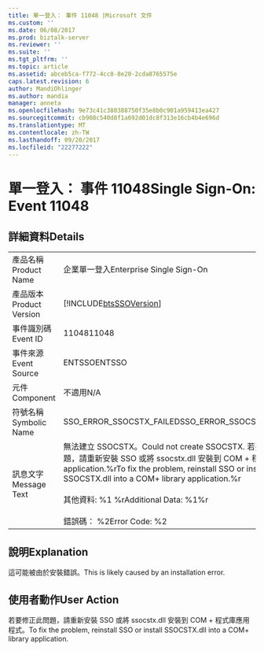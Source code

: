 ```yaml
---
title: 單一登入： 事件 11048 |Microsoft 文件
ms.custom: ''
ms.date: 06/08/2017
ms.prod: biztalk-server
ms.reviewer: ''
ms.suite: ''
ms.tgt_pltfrm: ''
ms.topic: article
ms.assetid: abceb5ca-f772-4cc8-8e20-2cda8765575e
caps.latest.revision: 6
author: MandiOhlinger
ms.author: mandia
manager: anneta
ms.openlocfilehash: 9e73c41c380388750f35e8b0c901a959413ea427
ms.sourcegitcommit: cb908c540d8f1a692d01dc8f313e16cb4b4e696d
ms.translationtype: MT
ms.contentlocale: zh-TW
ms.lasthandoff: 09/20/2017
ms.locfileid: "22277222"
---
```

# <a name="single-sign-on-event-11048"></a><span data-ttu-id="77e87-102">單一登入： 事件 11048</span><span class="sxs-lookup"><span data-stu-id="77e87-102">Single Sign-On: Event 11048</span></span>
## <a name="details"></a><span data-ttu-id="77e87-103">詳細資料</span><span class="sxs-lookup"><span data-stu-id="77e87-103">Details</span></span>  
  
|||  
|-|-|  
|<span data-ttu-id="77e87-104">產品名稱</span><span class="sxs-lookup"><span data-stu-id="77e87-104">Product Name</span></span>|<span data-ttu-id="77e87-105">企業單一登入</span><span class="sxs-lookup"><span data-stu-id="77e87-105">Enterprise Single Sign-On</span></span>|  
|<span data-ttu-id="77e87-106">產品版本</span><span class="sxs-lookup"><span data-stu-id="77e87-106">Product Version</span></span>|[!INCLUDE[btsSSOVersion](../includes/btsssoversion-md.md)]|  
|<span data-ttu-id="77e87-107">事件識別碼</span><span class="sxs-lookup"><span data-stu-id="77e87-107">Event ID</span></span>|<span data-ttu-id="77e87-108">11048</span><span class="sxs-lookup"><span data-stu-id="77e87-108">11048</span></span>|  
|<span data-ttu-id="77e87-109">事件來源</span><span class="sxs-lookup"><span data-stu-id="77e87-109">Event Source</span></span>|<span data-ttu-id="77e87-110">ENTSSO</span><span class="sxs-lookup"><span data-stu-id="77e87-110">ENTSSO</span></span>|  
|<span data-ttu-id="77e87-111">元件</span><span class="sxs-lookup"><span data-stu-id="77e87-111">Component</span></span>|<span data-ttu-id="77e87-112">不適用</span><span class="sxs-lookup"><span data-stu-id="77e87-112">N/A</span></span>|  
|<span data-ttu-id="77e87-113">符號名稱</span><span class="sxs-lookup"><span data-stu-id="77e87-113">Symbolic Name</span></span>|<span data-ttu-id="77e87-114">SSO_ERROR_SSOCSTX_FAILED</span><span class="sxs-lookup"><span data-stu-id="77e87-114">SSO_ERROR_SSOCSTX_FAILED</span></span>|  
|<span data-ttu-id="77e87-115">訊息文字</span><span class="sxs-lookup"><span data-stu-id="77e87-115">Message Text</span></span>|<span data-ttu-id="77e87-116">無法建立 SSOCSTX。</span><span class="sxs-lookup"><span data-stu-id="77e87-116">Could not create SSOCSTX.</span></span> <span data-ttu-id="77e87-117">若要修正此問題，請重新安裝 SSO 或將 ssocstx.dll 安裝到 COM + 程式庫 application.%r</span><span class="sxs-lookup"><span data-stu-id="77e87-117">To fix the problem, reinstall SSO or install SSOCSTX.dll into a COM+ library application.%r</span></span><br /><br /> <span data-ttu-id="77e87-118">其他資料: %1 %r</span><span class="sxs-lookup"><span data-stu-id="77e87-118">Additional Data: %1%r</span></span><br /><br /> <span data-ttu-id="77e87-119">錯誤碼： %2</span><span class="sxs-lookup"><span data-stu-id="77e87-119">Error Code: %2</span></span>|  
  
## <a name="explanation"></a><span data-ttu-id="77e87-120">說明</span><span class="sxs-lookup"><span data-stu-id="77e87-120">Explanation</span></span>  
 <span data-ttu-id="77e87-121">這可能被由於安裝錯誤。</span><span class="sxs-lookup"><span data-stu-id="77e87-121">This is likely caused by an installation error.</span></span>  
  
## <a name="user-action"></a><span data-ttu-id="77e87-122">使用者動作</span><span class="sxs-lookup"><span data-stu-id="77e87-122">User Action</span></span>  
 <span data-ttu-id="77e87-123">若要修正此問題，請重新安裝 SSO 或將 ssocstx.dll 安裝到 COM + 程式庫應用程式。</span><span class="sxs-lookup"><span data-stu-id="77e87-123">To fix the problem, reinstall SSO or install SSOCSTX.dll into a COM+ library application.</span></span>